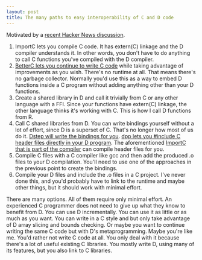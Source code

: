 ```yaml
---
layout: post
title: The many paths to easy interoperability of C and D code
---
```


Motivated by a [recent Hacker News discussion](https://news.ycombinator.com/item?id=29863557).

1. ImportC lets you compile C code. It has extern(C) linkage and the D compiler understands it. In other words, you don't have to do anything to call C functions you've compiled with the D compiler.
2. [BetterC lets you continue to write C code](https://dlang.org/spec/betterc.html) while taking advantage of improvements as you wish. There's no runtime at all. That means there's no garbage collector. Normally you'd use this as a way to embed D functions inside a C program without adding anything other than your D functions.
3. Create a shared library in D and call it trivially from C or any other language with a FFI. Since your functions have extern(C) linkage, the other language thinks it's working with C. This is how I call D functions from R.
4. Call C shared libraries from D. You can write bindings yourself without a lot of effort, since D is a superset of C. That's no longer how most of us do it. [Dstep will write the bindings for you](https://github.com/jacob-carlborg/dstep). [dpp lets you #include C header files directly in your D program](https://github.com/atilaneves/dpp). The aforementioned [ImportC that is part of the compiler](https://dlang.org/spec/importc.html) can compile header files for you.
5. Compile C files with a C compiler like gcc and then add the produced .o files to your D compilation. You'll need to use one of the approaches in the previous point to create the bindings.
6. Compile your D files and include the .o files in a C project. I've never done this, and you'd probably have to link to the runtime and maybe other things, but it should work with minimal effort.

There are many options. All of them require only minimal effort. An experienced C programmer does not need to give up what they know to benefit from D. You can use D incrementally. You can use it as little or as much as you want. You can write in a C style and but only take advantage of D array slicing and bounds checking. Or maybe you want to continue writing the same C code but with D's metaprogramming. Maybe you're like me. You'd rather not write C code at all. You only deal with it because there's a lot of useful existing C libraries. You mostly write D, using many of its features, but you also link to C libraries.